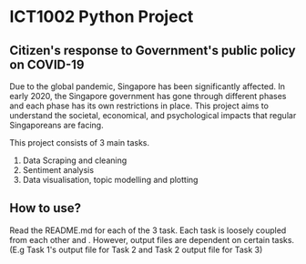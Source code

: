 # ICT1002 Python Project

## Citizen's response to Government's public policy on COVID-19

Due to the global pandemic, Singapore has been significantly affected. In early 2020, the Singapore government has gone through different phases and each phase has its own restrictions in place. This project aims to understand the societal, economical, and psychological impacts that regular Singaporeans are facing.

This project consists of 3 main tasks. 
1) Data Scraping and cleaning
2) Sentiment analysis
3) Data visualisation, topic modelling and plotting

## How to use?
Read the README.md for each of the 3 task.
Each task is loosely coupled from each other and . However, output files are dependent on certain tasks. (E.g Task 1's output file for Task 2 and Task 2 output file for Task 3)
